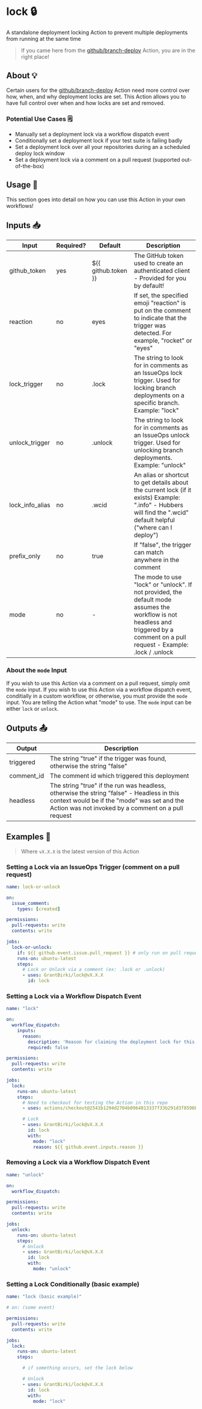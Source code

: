 # lock 🔒

A standalone deployment locking Action to prevent multiple deployments from running at the same time

> If you came here from the [github/branch-deploy](https://github.com/github/branch-deploy) Action, you are in the right place!

## About 💡

Certain users for the [github/branch-deploy](https://github.com/github/branch-deploy) Action need more control over how, when, and why deployment locks are set. This Action allows you to have full control over when and how locks are set and removed.

### Potential Use Cases 🗒️

- Manually set a deployment lock via a workflow dispatch event
- Conditionally set a deployment lock if your test suite is failing badly
- Set a deployment lock over all your repositories during an a scheduled deploy lock window
- Set a deployment lock via a comment on a pull request (supported out-of-the-box)

## Usage 🚀

This section goes into detail on how you can use this Action in your own workflows!

## Inputs 📥

| Input | Required? | Default | Description |
| ----- | --------- | ------- | ----------- |
| github_token | yes | ${{ github.token }} | The GitHub token used to create an authenticated client - Provided for you by default! |
| reaction | no | eyes | If set, the specified emoji "reaction" is put on the comment to indicate that the trigger was detected. For example, "rocket" or "eyes" |
| lock_trigger | no | .lock | The string to look for in comments as an IssueOps lock trigger. Used for locking branch deployments on a specific branch. Example: "lock" |
| unlock_trigger | no | .unlock | The string to look for in comments as an IssueOps unlock trigger. Used for unlocking branch deployments. Example: "unlock" |
| lock_info_alias | no | .wcid | An alias or shortcut to get details about the current lock (if it exists) Example: ".info" - Hubbers will find the ".wcid" default helpful ("where can I deploy") |
| prefix_only | no | true | If "false", the trigger can match anywhere in the comment |
| mode | no | - | The mode to use "lock" or "unlock". If not provided, the default mode assumes the workflow is not headless and triggered by a comment on a pull request - Example: .lock / .unlock

### About the `mode` Input

If you wish to use this Action via a comment on a pull request, simply omit the `mode` input. If you wish to use this Action via a workflow dispatch event, conditially in a custom workflow, or otherwise, you must provide the `mode` input. You are telling the Action what "mode" to use. The `mode` input can be either `lock` or `unlock`.

## Outputs 📤

| Output | Description |
| ------ | ----------- |
| triggered | The string "true" if the trigger was found, otherwise the string "false" |
| comment_id | The comment id which triggered this deployment |
| headless | The string "true" if the run was headless, otherwise the string "false" - Headless in this context would be if the "mode" was set and the Action was not invoked by a comment on a pull request |

## Examples 📖

> Where `vX.X.X` is the latest version of this Action

### Setting a Lock via an IssueOps Trigger (comment on a pull request)

```yaml
name: lock-or-unlock

on:
  issue_comment:
    types: [created]

permissions:
  pull-requests: write
  contents: write

jobs:
  lock-or-unlock:
    if: ${{ github.event.issue.pull_request }} # only run on pull request comments
    runs-on: ubuntu-latest
    steps:
      # Lock or Unlock via a comment (ex: .lock or .unlock)
      - uses: GrantBirki/lock@vX.X.X
        id: lock
```

### Setting a Lock via a Workflow Dispatch Event

```yaml
name: "lock"

on:
  workflow_dispatch:
    inputs:
      reason:
        description: 'Reason for claiming the deployment lock for this reponsitory'
        required: false

permissions:
  pull-requests: write
  contents: write

jobs:
  lock:
    runs-on: ubuntu-latest
    steps:
      # Need to checkout for testing the Action in this repo
      - uses: actions/checkout@2541b1294d2704b0964813337f33b291d3f8596b # pin@v3.0.2

      # Lock
      - uses: GrantBirki/lock@vX.X.X
        id: lock
        with:
          mode: "lock"
          reason: ${{ github.event.inputs.reason }}
```

### Removing a Lock via a Workflow Dispatch Event

```yaml
name: "unlock"

on:
  workflow_dispatch:

permissions:
  pull-requests: write
  contents: write

jobs:
  unlock:
    runs-on: ubuntu-latest
    steps:
      # Unlock
      - uses: GrantBirki/lock@vX.X.X
        id: lock
        with:
          mode: "unlock"
```

### Setting a Lock Conditionally (basic example)

```yaml
name: "lock (basic example)"

# on: (some event)

permissions:
  pull-requests: write
  contents: write

jobs:
  lock:
    runs-on: ubuntu-latest
    steps:

      # if something occurs, set the lock below

      # Unlock
      - uses: GrantBirki/lock@vX.X.X
        id: lock
        with:
          mode: "lock"
```
